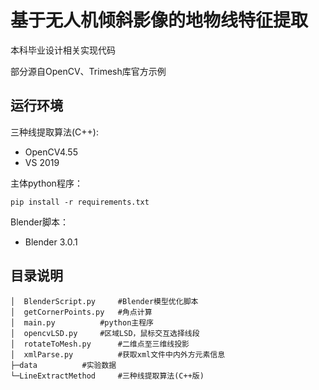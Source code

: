 # 基于无人机倾斜影像的地物线特征提取
本科毕业设计相关实现代码

部分源自OpenCV、Trimesh库官方示例

## 运行环境
三种线提取算法(C++):
- OpenCV4.55
- VS 2019

主体python程序：
```
pip install -r requirements.txt
```

Blender脚本：
- Blender 3.0.1


## 目录说明
```
│  BlenderScript.py   	#Blender模型优化脚本
│  getCornerPoints.py 	#角点计算
│  main.py 	        #python主程序
│  opencvLSD.py 	#区域LSD，鼠标交互选择线段
│  rotateToMesh.py      #二维点至三维线投影
│  xmlParse.py 	        #获取xml文件中内外方元素信息
├─data			#实验数据
└─LineExtractMethod 	#三种线提取算法(C++版)
```
